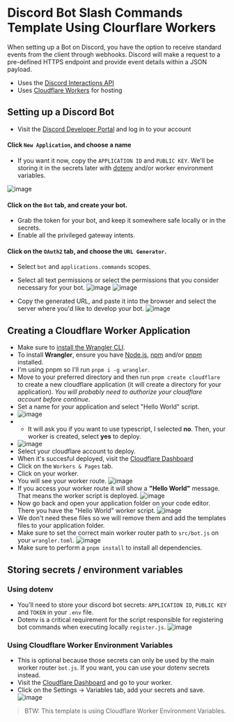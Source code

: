 # Discord Bot Slash Commands Template Using Clourflare Workers
When setting up a Bot on Discord, you have the option to receive standard events from the client through webhooks. Discord will make a request to a pre-defined HTTPS endpoint and provide event details within a JSON payload.

- Uses the [Discord Interactions API](https://discord.com/developers/docs/interactions/receiving-and-responding)
- Uses [Cloudflare Workers](https://workers.cloudflare.com/) for hosting

## Setting up a Discord Bot

- Visit the [Discord Developer Portal](https://discord.com/developers/applications) and log in to your account

#### Click `New Application`, and choose a name
- If you want it now, copy the `APPLICATION ID` and `PUBLIC KEY`. We'll be storing it in the secrets later with [dotenv](https://www.npmjs.com/package/dotenv) and/or worker environment variables.

![image](https://github.com/ahmedrangel/discord-bot-worker-template/assets/50090595/764ff275-6ea5-490a-9353-ea1f69afafab)


#### Click on the `Bot` tab, and create your bot.
- Grab the token for your bot, and keep it somewhere safe locally or in the secrets.
- Enable all the privileged gateway intents.


#### Click on the `OAuth2` tab, and choose the `URL Generator`. 
- Select `bot` and `applications.commands` scopes.
- Select all text permissions or select the permissions that you consider necessary for your bot.
![image](https://github.com/ahmedrangel/discord-bot-worker-template/assets/50090595/65e42503-511a-4dd0-b1eb-3c28bea1146a)
![image](https://github.com/ahmedrangel/discord-bot-worker-template/assets/50090595/9301ca2d-d951-4367-9ccb-0091b9fbcded)

- Copy the generated URL, and paste it into the browser and select the server where you'd like to develop your bot.
![image](https://github.com/ahmedrangel/discord-bot-worker-template/assets/50090595/a1905a30-ab49-40c1-8b4b-1afc8836e110)


## Creating a Cloudflare Worker Application

- Make sure to [install the Wrangler CLI](https://developers.cloudflare.com/workers/cli-wrangler/install-update/).
- To install **Wrangler**, ensure you have [Node.js](https://nodejs.org/en/), [npm](https://docs.npmjs.com/getting-started) and/or [pnpm](https://pnpm.io/installation) installed.
- I'm using pnpm so I'll run `pnpm i -g wrangler`.
- Move to your preferred directory and then run `pnpm create cloudflare` to create a new cloudflare application (it will create a directory for your application). *You will probably need to authorize your cloudflare account before continue*.
- Set a name for your application and select "Hello World" script.
- ![image](https://github.com/ahmedrangel/discord-bot-worker-template/assets/50090595/1f1ff7c6-c95b-4c2f-b451-3f5899c356c2)
- - It will ask you if you want to use typescript, I selected **no**. Then, your worker is created, select **yes** to deploy.
- ![image](https://github.com/ahmedrangel/discord-bot-worker-template/assets/50090595/a87ec548-5dfa-41a5-b7d4-a7c89a972bff)
- Select your cloudflare account to deploy.
- When it's succesful deployed, visit the [Cloudflare Dashboard](https://dash.cloudflare.com/)
- Click on the `Workers & Pages` tab.
- Click on your worker.
- You will see your worker route.
![image](https://github.com/ahmedrangel/discord-bot-worker-template/assets/50090595/2b9e29bd-0362-4645-a907-7cdaa6c8b573)
- If you access your worker route it will show a **"Hello World"** message. That means the worker script is deployed.
![image](https://github.com/ahmedrangel/discord-bot-worker-template/assets/50090595/d3b99a5d-e449-4897-b4a4-86d043818d95)
- Now go back and open your application folder on your code editor. There you have the "Hello World" worker script.
![image](https://github.com/ahmedrangel/discord-bot-worker-template/assets/50090595/aecaebb3-d4ad-4410-9c76-c6167e9e5ea3)
- We don't need these files so we will remove them and add the templates files to your application folder.
- Make sure to set the correct main worker router path to `src/bot.js` on your `wrangler.toml`. 
![image](https://github.com/ahmedrangel/discord-bot-worker-template/assets/50090595/306763c2-2425-4f89-b195-fbb6a64dedd7)
- Make sure to perform a `pnpm install` to install all dependencies.


## Storing secrets / environment variables
### Using dotenv
- You'll need to store your discord bot secrets: `APPLICATION ID`, `PUBLIC KEY` and `TOKEN` in your `.env` file.
- Dotenv is a critical requirement for the script responsible for registering bot commands when executing locally `register.js`.
![image](https://github.com/ahmedrangel/discord-bot-worker-template/assets/50090595/582fbdd4-9098-4184-997c-6d9ae6985559)
### Using Cloudflare Worker Environment Variables
- This is optional because those secrets can only be used by the main worker router `bot.js`. If you want, you can use your dotenv secrets instead.
- Visit the [Cloudflare Dashboard](https://dash.cloudflare.com/) and go to your worker.
- Click on the Settings -> Variables tab, add your secrets and save.
![image](https://github.com/ahmedrangel/discord-bot-worker-template/assets/50090595/a33a6918-c848-48d5-b938-d8b1ce1a3bd2)
> BTW: This template is using Cloudflare Worker Environment Variables.

